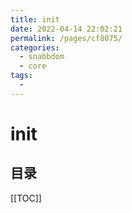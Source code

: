 ```yaml
---
title: init
date: 2022-04-14 22:02:21
permalink: /pages/cf8075/
categories:
  - snabbdom
  - core
tags:
  - 
---
```

# init

<Badges :content="[{type: 'tip', text: '核心'}]" />

<TimeToRead />

## 目录

[[TOC]]


